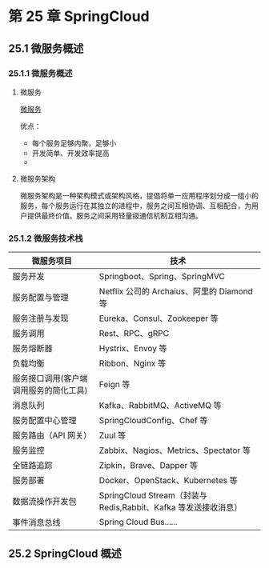 # 第 25 章 SpringCloud

## 25.1 微服务概述

### 25.1.1 微服务概述

1. 微服务

    [微服务](https://martinfowler.com/articles/microservices.html)

    优点：

    - 每个服务足够内聚，足够小
    - 开发简单、开发效率提高
    -

2. 微服务架构

    微服务架构是一种架构模式或架构风格，提倡将单一应用程序划分成一组小的服务，每个服务运行在其独立的进程中，服务之间互相协调、互相配合，为用户提供最终价值。服务之间采用轻量级通信机制互相沟通。

### 25.1.2 微服务技术栈

| 微服务项目                             | 技术                                                            |
| -------------------------------------- | --------------------------------------------------------------- |
| 服务开发                               | Springboot、Spring、SpringMVC                                   |
| 服务配置与管理                         | Netflix 公司的 Archaius、阿里的 Diamond 等                      |
| 服务注册与发现                         | Eureka、Consul、Zookeeper 等                                    |
| 服务调用                               | Rest、RPC、gRPC                                                 |
| 服务熔断器                             | Hystrix、Envoy 等                                               |
| 负载均衡                               | Ribbon、Nginx 等                                                |
| 服务接口调用(客户端调用服务的简化工具) | Feign 等                                                        |
| 消息队列                               | Kafka、RabbitMQ、ActiveMQ 等                                    |
| 服务配置中心管理                       | SpringCloudConfig、Chef 等                                      |
| 服务路由（API 网关）                   | Zuul 等                                                         |
| 服务监控                               | Zabbix、Nagios、Metrics、Spectator 等                           |
| 全链路追踪                             | Zipkin，Brave、Dapper 等                                        |
| 服务部署                               | Docker、OpenStack、Kubernetes 等                                |
| 数据流操作开发包                       | SpringCloud Stream（封装与 Redis,Rabbit、Kafka 等发送接收消息） |
| 事件消息总线                           | Spring Cloud Bus......                                          |

## 25.2 SpringCloud 概述
